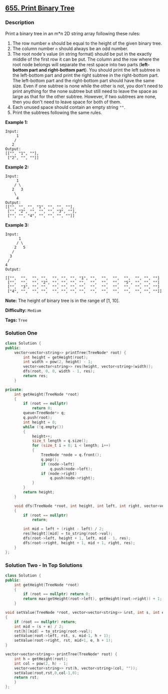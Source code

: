 ## [655. Print Binary Tree](https://leetcode.com/problems/print-binary-tree/description/)

### Description

Print a binary tree in an m\*n 2D string array following these rules:

1. The row number `m` should be equal to the height of the given binary tree.
2. The column number `n` should always be an odd number.
3. The root node's value (in string format) should be put in the exactly middle of the first row it can be put. The column and the row where the root node belongs will separate the rest space into two parts (**left-bottom part and right-bottom part**). You should print the left subtree in the left-bottom part and print the right subtree in the right-bottom part. The left-bottom part and the right-bottom part should have the same size. Even if one subtree is none while the other is not, you don't need to print anything for the none subtree but still need to leave the space as large as that for the other subtree. However, if two subtrees are none, then you don't need to leave space for both of them.
4. Each unused space should contain an empty string `""`.
5. Print the subtrees following the same rules.

**Example 1:**

```
Input:
     1
    /
   2
Output:
[["", "1", ""],
 ["2", "", ""]]

```

**Example 2:**

```
Input:
     1
    / \
   2   3
    \
     4
Output:
[["", "", "", "1", "", "", ""],
 ["", "2", "", "", "", "3", ""],
 ["", "", "4", "", "", "", ""]]
```

**Example 3:**

```
Input:
      1
     / \
    2   5
   /
  3
 /
4
Output:

[["",  "",  "", "",  "", "", "", "1", "",  "",  "",  "",  "", "", ""]
 ["",  "",  "", "2", "", "", "", "",  "",  "",  "",  "5", "", "", ""]
 ["",  "3", "", "",  "", "", "", "",  "",  "",  "",  "",  "", "", ""]
 ["4", "",  "", "",  "", "", "", "",  "",  "",  "",  "",  "", "", ""]]
```

**Note:** The height of binary tree is in the range of [1, 10].

**Difficulty:** `Medium`

**Tags:** `Tree`

### Solution One

```c++
class Solution {
public:
    vector<vector<string>> printTree(TreeNode* root) {
        int height = getHeight(root);
        int width = pow(2, height) - 1;
        vector<vector<string>> res(height, vector<string>(width));
        dfs(root, 0, 0, width - 1, res);
        return res;
    }

private:
    int getHeight(TreeNode *root)
    {
        if (root == nullptr)
            return 0;
        queue<TreeNode*> q;
        q.push(root);
        int height = 0;
        while (!q.empty())
        {
            height++;
            size_t length = q.size();
            for (size_t i = 0; i < length; i++)
            {
                TreeNode *node = q.front();
                q.pop();
                if (node->left)
                    q.push(node->left);
                if (node->right)
                    q.push(node->right);
            }
        }
        return height;
    }

    void dfs(TreeNode *root, int height, int left, int right, vector<vector<string>> &res)
    {
        if (root == nullptr)
            return;

        int mid = left + (right - left) / 2;
        res[height][mid] = to_string(root->val);
        dfs(root->left, height + 1, left, mid - 1, res);
        dfs(root->right, height + 1, mid + 1, right, res);
    }
};
```

### Solution Two - In Top Solutions

```c++
class Solution {
public:
    int getHeight(TreeNode *root)
    {
	    if (root == nullptr) return 0;
	    return max(getHeight(root->left), getHeight(root->right)) + 1;
    }

void setValue(TreeNode *root, vector<vector<string>> &rst, int s, int e,int h)
{
	if (root == nullptr) return;
	int mid = (s + e) / 2;
	rst[h][mid] = to_string(root->val);
	setValue(root->left, rst, s, mid-1, h + 1);
	setValue(root->right, rst, mid+1, e, h + 1);
}

vector<vector<string>> printTree(TreeNode* root) {
	int h = getHeight(root);
	int col = pow(2, h) - 1;
	vector<vector<string>> rst(h, vector<string>(col, ""));
    setValue(root,rst,0,col-1,0);
	return rst;
    }
};
```
